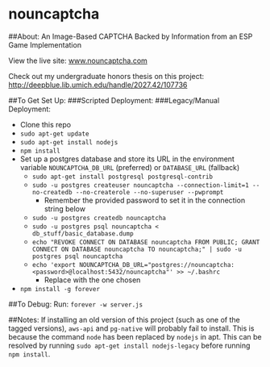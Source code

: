 nouncaptcha
===========

##About:
An Image-Based CAPTCHA Backed by Information from an ESP Game Implementation

View the live site: www.nouncaptcha.com

Check out my undergraduate honors thesis on this project: http://deepblue.lib.umich.edu/handle/2027.42/107736

##To Get Set Up:
###Scripted Deployment:
###Legacy/Manual Deployment:
* Clone this repo
* ```sudo apt-get update```
* ```sudo apt-get install nodejs```
* ```npm install```
* Set up a postgres database and store its URL in the environment variable ```NOUNCAPTCHA_DB_URL``` (preferred) or ```DATABASE_URL``` (fallback)
    * ```sudo apt-get install postgresql postgresql-contrib```
    * ```sudo -u postgres createuser nouncaptcha --connection-limit=1 --no-createdb --no-createrole --no-superuser --pwprompt```
        * Remember the provided password to set it in the connection string below
    * ```sudo -u postgres createdb nouncaptcha```
    * ```sudo -u postgres psql nouncaptcha < db_stuff/basic_database.dump```
    * ```echo "REVOKE CONNECT ON DATABASE nouncaptcha FROM PUBLIC; GRANT CONNECT ON DATABASE nouncaptcha TO nouncaptcha;" | sudo -u postgres psql nouncaptcha```
    * ```echo 'export NOUNCAPTCHA_DB_URL="postgres://nouncaptcha:<password>@localhost:5432/nouncaptcha"' >> ~/.bashrc```
        * Replace <password> with the one chosen
* ```npm install -g forever```

##To Debug:
Run: 
```forever -w server.js```

##Notes:
If installing an old version of this project (such as one of the tagged versions), ```aws-api``` and ```pg-native``` will probably fail to install. 
This is because the command ```node``` has been replaced by ```nodejs``` in apt. 
This can be resolved by running ```sudo apt-get install nodejs-legacy``` before running ```npm install```.